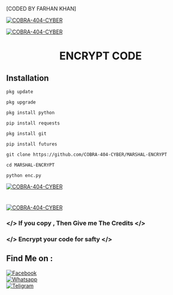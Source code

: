 [CODED BY FARHAN KHAN]

<a href="#"><img title="COBRA-404-CYBER" src="https://k.top4top.io/p_2596pji1e0.jpg"></a>

<a href="#"><img title="COBRA-404-CYBER" src="https://img.shields.io/badge/AUTHOR-FARHAN%20KHAN-red"></a>

<h1 align="center">ENCRYPT CODE</h1>


## <b>Installation</b>

```
pkg update

pkg upgrade

pkg install python

pip install requests

pkg install git

pip install futures

git clone https://github.com/COBRA-404-CYBER/MARSHAL-ENCRYPT

cd MARSHAL-ENCRYPT

python enc.py

```

<a href="#"><img title="COBRA-404-CYBER" src="https://j.top4top.io/p_2597m9gxb0.jpg"></a>
<h1 align="center"></h1>
<a href="#"><img title="COBRA-404-CYBER" src="https://j.top4top.io/p_2605xwui40.jpg"></a>

### </> If you copy , Then Give me The Credits </>

### </> Encrypt your code for safty </>

## Find Me on :

[![Facebook](https://img.shields.io/badge/Facebook-FARHAN%20KHAN-blue)](https://www.facebook.com/FarhanXTermux?mibextid=ZbWKwL)</br>
[![Whatsapp](https://img.shields.io/badge/WHATSAPP-FARHAN%20KHAN-green)](https://wa.me/+8801838847447?text=)</br>
[![Teligram](https://img.shields.io/badge/TELIGRAM-C08r4-blue)](t.me/C08r4)</br>
